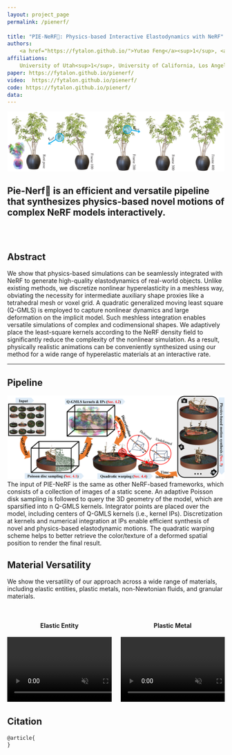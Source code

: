 ```yaml
---
layout: project_page
permalink: /pienerf/

title: "PIE-NeRF🍕: Physics-based Interactive Elastodynamics with NeRF"
authors:
    <a href="https://fytalon.github.io/">Yutao Feng</a><sup>1</sup>, <a href="https://shayito.github.io/">Yintong Shang</a><sup>1</sup>, <a href="https://xuan-li.github.io/">Xuan Li</a><sup>2</sup>, <a href="http://tianjiashao.com/">Tianjia Shao</a><sup>3</sup>, <a href="https://www.math.ucla.edu/~cffjiang/">Chenfanfu Jiang</a><sup>2</sup>, <a href="https://yangzzzy.github.io/">Yin Yang</a><sup>1</sup>
affiliations:
    University of Utah<sup>1</sup>, University of California, Los Angeles<sup>2</sup>, Zhejiang University<sup>3</sup>
paper: https://fytalon.github.io/pienerf/
video:  https://fytalon.github.io/pienerf/
code: https://fytalon.github.io/pienerf/
data: 
---
```



<section class="hero teaser">
<div class="container is-max-desktop">
<div class="hero-body">
<img src="./static/image/teaser.png" class="interpolation-image">
<h2 class="subtitle has-text-centered">
<span class="dnerf">Pie-Nerf</span>🍕 is an efficient and versatile pipeline that synthesizes physics-based novel motions of complex NeRF models interactively. 
</h2>
</div>
</div>
</section>

​        

<div class="columns is-centered has-text-centered">
    <div class="column is-four-fifths">
        <h2>Abstract</h2>
        <div class="content has-text-justified">
We show that physics-based simulations can be seamlessly integrated with NeRF to generate high-quality elastodynamics of real-world objects. Unlike existing methods, we discretize nonlinear hyperelasticity in a meshless way, obviating the necessity for intermediate auxiliary shape proxies like a tetrahedral mesh or voxel grid. A quadratic generalized moving least square (Q-GMLS) is employed to capture nonlinear dynamics and large deformation on the implicit model. Such meshless integration enables versatile simulations of complex and codimensional shapes. We adaptively place the least-square kernels according to the NeRF density field to significantly reduce the complexity of the nonlinear simulation. As a result, physically realistic animations can be conveniently synthesized using our method for a wide range of hyperelastic materials at an interactive rate.
        </div>
    </div>
</div>




---


## Pipeline

![](/pienerf/static/image/pipeline.png)
The input of PIE-NeRF is the same as other NeRF-based frameworks, which consists of a collection of images of a static scene. An adaptive Poisson disk sampling is followed to query the 3D geometry of the model, which are sparsified into n Q-GMLS kernels. Integrator points are placed over the model, including centers of Q-GMLS kernels (i.e., kernel IPs). Discretization at kernels and numerical integration at IPs enable efficient synthesis of novel and physics-based elastodynamic motions. The quadratic warping scheme helps to better retrieve the color/texture of a deformed spatial position to render the final result.




## Material Versatility

We show the versatility of our approach across a wide range of materials, including elastic entities, plastic metals, non-Newtonian fluids, and granular materials.

<br>
<div class="columns is-centered">
<div class="column">
<div class="content">
<h4 class="title is-size-5" style="text-align: center;">Elastic Entity</h4>
<video id="dollyzoom" autoplay="" controls="" muted="" loop="" playsinline="" height="100%">
<source src="./static/video/arapnoui.mp4" type="video/mp4">
</video>
</div>
</div>
<div class="column">
<div class="content">
<h4 class="title is-size-5" style="text-align: center;">Plastic Metal</h4>
<video id="dollyzoom" autoplay="" controls="" muted="" loop="" playsinline="" height="100%">
<source src="./static/video/arapnoui.mp4" type="video/mp4">
</video>
</div>
</div>
</div>










## Citation
```
@article{
}
```

